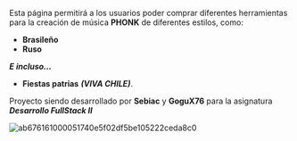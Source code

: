 Esta página permitirá a los usuarios poder comprar diferentes herramientas para la creación de música **PHONK** de diferentes estilos, como:
- **Brasileño** 
- **Ruso**
  
***E incluso...***
- **Fiestas patrias** ***(VIVA CHILE)***.

Proyecto siendo desarrollado por **Sebiac** y **GoguX76** para la asignatura ***Desarrollo FullStack II***

![ab676161000051740e5f02df5be105222ceda8c0](https://github.com/user-attachments/assets/854a90f8-deaf-4dad-994f-f5550278c8ba)
